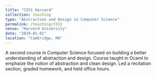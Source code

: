 ```yaml
---
title: "CS51 Harvard"
collection: teaching
type: "Abstraction and Design in Computer Science"
permalink: /teaching/CS51
venue: "Harvard University"
date: "2019-01-01"
location: "Cambridge, MA"
---
```

A second course in Computer Science focused on building a better understanding of abstraction and design. Course taught in Ocaml to emphaize the notion of abstraction and clean design. Led a recitation section, graded homework, and held office hours.